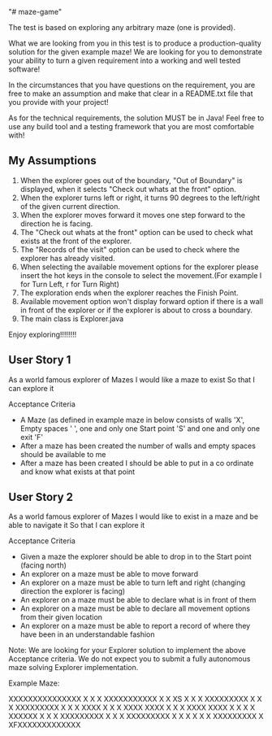 "# maze-game"

The test is based on exploring any arbitrary maze (one is provided).

What we are looking from you in this test is to produce a production-quality solution for the given example maze! We are looking
for you to demonstrate your ability to turn a given requirement into a working and well tested software!

In the circumstances that you have questions on the requirement, you are free to make an assumption and make that clear
in a README.txt file that you provide with your project!

As for the technical requirements, the solution MUST be in Java! Feel free to use any build tool and a testing framework
that you are most comfortable with!

My Assumptions
------------

1. When the explorer goes out of the boundary, "Out of Boundary" is displayed, when it selects "Check out whats at the front" option.
2. When the explorer turns left or right, it turns 90 degrees to the left/right of the given current direction.
3. When the explorer moves forward it moves one step forward to the direction he is facing.
4. The "Check out whats at the front" option can be used to check what exists at the front of the explorer.
5. The "Records of the visit" option can be used to check where the explorer has already visited.
6. When selecting the available movement options for the explorer please insert the hot keys in the console
   to select the movement.(For example l for Turn Left, r for Turn Right)
7. The exploration ends when the explorer reaches the Finish Point.
8. Available movement option won't display forward option if there is a wall in front of the explorer or if the explorer is about
   to cross a boundary.
9. The main class is Explorer.java

Enjoy exploring!!!!!!!!



User Story 1
------------

As a world famous explorer of Mazes I would like a maze to exist
So that I can explore it

Acceptance Criteria

* A Maze (as defined in example maze in below consists of walls 'X', Empty spaces ' ', one and only one Start point 'S' and
one and only one exit 'F'
* After a maze has been created the number of walls and empty spaces should be available to me
* After a maze has been created I should be able to put in a co ordinate and know what exists at that point




User Story 2
------------

As a world famous explorer of Mazes I would like to exist in a maze and be able to navigate it
So that I can explore it

Acceptance Criteria

* Given a maze the explorer should be able to drop in to the Start point (facing north)
* An explorer on a maze must be able to move forward
* An explorer on a maze must be able to turn left and right (changing direction the explorer is facing)
* An explorer on a maze must be able to declare what is in front of them
* An explorer on a maze must be able to declare all movement options from their given location
* An explorer on a maze must be able to report a record of where they have been in an understandable fashion


Note: We are looking for your Explorer solution to implement the above Acceptance criteria. We do not expect you to submit a fully autonomous maze solving Explorer implementation.


Example Maze:

XXXXXXXXXXXXXXX
X             X
X XXXXXXXXXXX X
X XS        X X
X XXXXXXXXX X X
X XXXXXXXXX X X
X XXXX      X X
X XXXX XXXX X X
X XXXX XXXX X X
X X    XXXXXX X
X X XXXXXXXXX X
X X XXXXXXXXX X
X X         X X
X XXXXXXXXX   X
XFXXXXXXXXXXXXX
